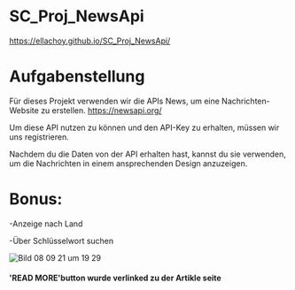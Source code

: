 # SC_Proj_NewsApi


https://ellachoy.github.io/SC_Proj_NewsApi/

# Aufgabenstellung


Für dieses Projekt verwenden wir die APIs News, um eine Nachrichten-Website zu erstellen.
https://newsapi.org/

Um diese API nutzen zu können und den API-Key zu erhalten, müssen wir uns registrieren. 

Nachdem du die Daten von der API erhalten hast, kannst du sie verwenden, um die Nachrichten in einem ansprechenden Design anzuzeigen.

# Bonus: 
  -Anzeige nach Land

  -Über Schlüsselwort suchen

![Bild 08 09 21 um 19 29](https://user-images.githubusercontent.com/79414990/132556701-37b7dc7e-3a09-4e9c-b44a-8eec8aa5b79f.jpg)

#### 'READ MORE'button wurde verlinked zu der Artikle seite
